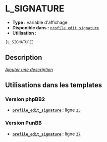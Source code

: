 # L_SIGNATURE
* __Type :__ variable d'affichage
* __Disponible dans :__ [`profile_edit_signature`](../tpl/var/profile_edit_signature.md#readme)
* __Utilisation :__

```html
{L_SIGNATURE}
```

## Description
[*Ajouter une description*](https://fa-tvars.appspot.com/var/L_SIGNATURE)

## Utilisations dans les templates

### Version phpBB2
* __[`profile_edit_signature`](../tpl/var/profile_edit_signature.md#readme) :__ ligne [`25`](../tpl/src/subsilver/profile_edit_signature.tpl#L25)

### Version PunBB
* __[`profile_edit_signature`](../tpl/var/profile_edit_signature.md#readme) :__ ligne [`37`](../tpl/src/punbb/profile_edit_signature.tpl#L37)